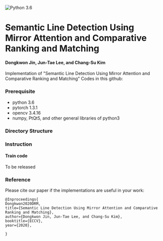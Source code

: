 ![Python 3.6](https://img.shields.io/badge/python-3.6-green.svg)

# Semantic Line Detection Using Mirror Attention and Comparative Ranking and Matching
#### Dongkwon Jin, Jun-Tae Lee, and Chang-Su Kim

<!--
![IVOS Image](Overall_Network.png)

\\[[Project page]](https://openreview.net/forum?id=bo_lWt_aA)
\\[[arXiv]](https://arxiv.org/abs/2007.08139)
-->

Implementation of "Semantic Line Detection Using Mirror Attention and Comparative Ranking and Matching"
Codes in this github:

### Prerequisite
- python 3.6
- pytorch 1.3.1
- opencv 3.4.16
- numpy, PtQt5, and other general libraries of python3

### Directory Structure
 
### Instruction

#### 


#### Train code

To be released

### Reference

Please cite our paper if the implementations are useful in your work:
```
@Inproceedings{
Dongkwon2020DRM,
title={Semantic Line Detection Using Mirror Attention and Comparative Ranking and Matching},
author={Dongkwon Jin, Jun-Tae Lee, and Chang-Su Kim},
booktitle={ECCV},
year={2020},

}
```
